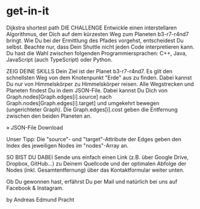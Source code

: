 # get-in-it
Dijkstra shortest path
DIE CHALLENGE
Entwickle einen interstellaren Algorithmus, der Dich auf dem kürzesten Weg zum Planeten b3-r7-r4nd7 bringt. Wie Du bei der Ermittlung des Pfades vorgehst, entscheidest Du selbst. Beachte nur, dass Dein Shuttle nicht jeden Code interpretieren kann. Du hast die Wahl zwischen folgenden Programmiersprachen: C++, Java, JavaScript (auch TypeScript) oder Python.

ZEIG DEINE SKILLS
Dein Ziel ist der Planet b3-r7-r4nd7. Es gilt den schnellsten Weg von dem Knotenpunkt "Erde" aus zu finden. Dabei kannst Du nur von Himmelskörper zu Himmelskörper reisen. Alle Wegstrecken und Planeten findest Du in dem JSON-File. Dabei kannst Du Dich von Graph.nodes[Graph.edges[i].source] nach Graph.nodes[Graph.edges[i].target] und umgekehrt bewegen (ungerichteter Graph). Die Graph.edges[i].cost geben die Entfernung zwischen den beiden Planeten an.

» JSON-File Download

Unser Tipp: Die "source"- und "target"-Attribute der Edges geben den Index des jeweiligen Nodes im "nodes"-Array an.

SO BIST DU DABEI
Sende uns einfach einen Link (z.B. über Google Drive, Dropbox, GitHub…) zu Deinem Quellcode und der optimalen Abfolge der Nodes (inkl. Gesamtentfernung) über das Kontaktformular weiter unten.

Ob Du gewonnen hast, erfährst Du per Mail und natürlich bei uns auf Facebook & Instagram.

by Andreas Edmund Pracht
